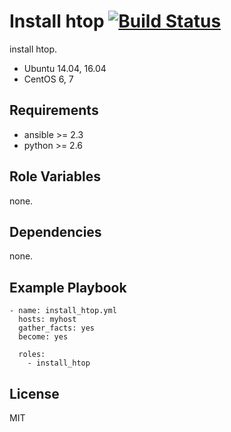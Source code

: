 
Install htop [![Build Status](https://travis-ci.org/shengyou/ansible-role-htop.svg?branch=master)](https://travis-ci.org/shengyou/ansible-role-htop)
=========

install htop.

* Ubuntu 14.04, 16.04
* CentOS 6, 7

Requirements
------------

* ansible >= 2.3
* python >= 2.6

Role Variables
--------------

none.


Dependencies
------------

none.

Example Playbook
----------------

```
- name: install_htop.yml
  hosts: myhost
  gather_facts: yes
  become: yes

  roles:
    - install_htop
```

License
-------

MIT
